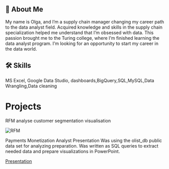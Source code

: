 ## 🚀 About Me
My name is Olga, and I’m a supply chain manager changing my 
career path to the data analyst field. 
Acquired knowledge and skills in the supply chain 
specialization helped me understand that I’m obsessed
with data. This passion brought me to the Turing college, where
I’m finished learning the data analyst program. 
I’m looking for an opportunity to start my career
in the data world.

## 🛠 Skills
MS Excel, Google Data Studio, dashboards,BigQuery,SQL,MySQL,Data Wrangling,Data cleaning

# Projects

RFM analyse customer segmentation visualisation

  
![RFM](https://user-images.githubusercontent.com/113699782/223518103-5028944f-c1ca-43cd-a33d-966bfb7b8fbe.jpg)

Payments Monetization Analyst Presentation
Was using the olist_db public data set for analyzing preparation. Was written as SQL queries to extract needed data and prepare visualizations in PowerPoint.

[Presentation](https://github.com/OlgaMjakinkova/Projects/blob/main/Payment%20monetesation.pdf)

